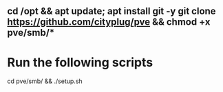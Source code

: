 cd /opt && apt update; apt install git -y 
git clone https://github.com/cityplug/pve && chmod +x pve/smb/*
------------------------------------------------------------------------------
# Run the following scripts
cd pve/smb/ && ./setup.sh